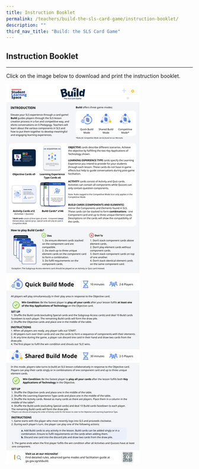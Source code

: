 ```yaml
---
title: Instruction Booklet
permalink: /teachers/build-the-sls-card-game/instruction-booklet/
description: ""
third_nav_title: "Build: the SLS Card Game"
---
```

<h2 id="instruction-booklet">Instruction Booklet</h2>
<hr>
<p>Click on the image below to download and print the instruction booklet.</p>
<a href="https://go.gov.sg/build-instructionsheet"><img src="/images/SLS%20Build/instructionbooklet.png">
</a>